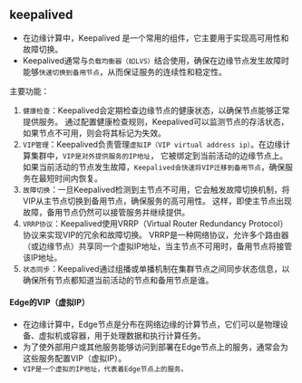 ## keepalived
* 在边缘计算中，Keepalived 是一个常用的组件，它主要用于实现高可用性和故障切换。
* Keepalived通常与`负载均衡器（如LVS）`结合使用，确保在边缘节点发生故障时能够`快速切换到备用节点`，从而保证服务的连续性和稳定性。

主要功能：
1. `健康检查`：Keepalived会定期检查边缘节点的健康状态，以确保节点能够正常提供服务。
通过配置健康检查规则，Keepalived可以监测节点的存活状态，如果节点不可用，则会将其标记为失效。
2. `VIP管理`：Keepalived负责管理`虚拟IP（VIP virtual address ip）`。在边缘计算集群中，`VIP是对外提供服务的IP地址`，
它被绑定到当前活动的边缘节点上。如果当前活动的节点发生故障，`Keepalived会快速将VIP迁移到备用节点`，确保服务在最短时间内恢复。
3. `故障切换`：一旦Keepalived检测到主节点不可用，它会触发故障切换机制，将VIP从主节点切换到备用节点，确保服务的高可用性。
这样，即使主节点出现故障，备用节点仍然可以接管服务并继续提供。
4. `VRRP协议`：Keepalived使用VRRP（Virtual Router Redundancy Protocol）协议来实现VIP的冗余和故障切换。
VRRP是一种网络协议，允许多个路由器（或边缘节点）共享同一个虚拟IP地址，当主节点不可用时，备用节点将接管该IP地址。
5. `状态同步`：Keepalived通过组播或单播机制在集群节点之间同步状态信息，以确保所有节点都知道当前活动的节点和备用节点是谁。

#### Edge的VIP（虚拟IP）
* 在边缘计算中，Edge节点是分布在网络边缘的计算节点，它们可以是物理设备、虚拟机或容器，用于处理数据和执行计算任务。
* 为了使外部用户或其他服务能够访问到部署在Edge节点上的服务，通常会为这些服务配置VIP（虚拟IP）。
* `VIP是一个虚拟的IP地址，代表着Edge节点上的服务。`

